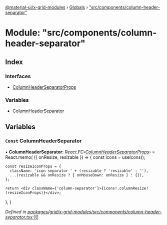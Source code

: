 [@material-ui/x-grid-modules](../README.md) › [Globals](../globals.md) › ["src/components/column-header-separator"](_src_components_column_header_separator_.md)

# Module: "src/components/column-header-separator"

## Index

### Interfaces

- [ColumnHeaderSeparatorProps](../interfaces/_src_components_column_header_separator_.columnheaderseparatorprops.md)

### Variables

- [ColumnHeaderSeparator](_src_components_column_header_separator_.md#const-columnheaderseparator)

## Variables

### `Const` ColumnHeaderSeparator

• **ColumnHeaderSeparator**: _React.FC‹[ColumnHeaderSeparatorProps](../interfaces/_src_components_column_header_separator_.columnheaderseparatorprops.md)›_ = React.memo(
({ onResize, resizable }) => {
const icons = useIcons();

    const resizeIconProps = {
      className: 'icon separator ' + (resizable ? 'resizable' : ''),
      ...(resizable && onResize ? { onMouseDown: onResize } : {}),
    };

    return <div className={'column-separator'}>{icons!.columnResize!(resizeIconProps)}</div>;

},
)

_Defined in [packages/grid/x-grid-modules/src/components/column-header-separator.tsx:10](https://github.com/mui-org/material-ui-x/blob/a679779/packages/grid/x-grid-modules/src/components/column-header-separator.tsx#L10)_
